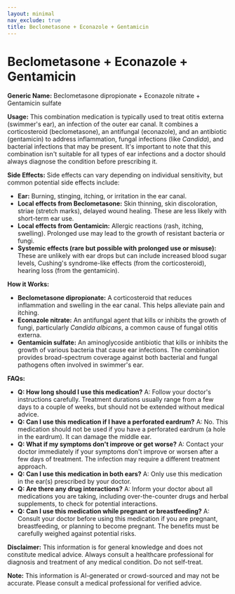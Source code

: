```yaml
---
layout: minimal
nav_exclude: true
title: Beclometasone + Econazole + Gentamicin
---
```


# Beclometasone + Econazole + Gentamicin

**Generic Name:** Beclometasone dipropionate + Econazole nitrate + Gentamicin sulfate

**Usage:** This combination medication is typically used to treat otitis externa (swimmer's ear), an infection of the outer ear canal.  It combines a corticosteroid (beclometasone), an antifungal (econazole), and an antibiotic (gentamicin) to address inflammation, fungal infections (like *Candida*), and bacterial infections that may be present. It's important to note that this combination isn't suitable for all types of ear infections and a doctor should always diagnose the condition before prescribing it.

**Side Effects:**  Side effects can vary depending on individual sensitivity, but common potential side effects include:

* **Ear:** Burning, stinging, itching, or irritation in the ear canal.
* **Local effects from Beclometasone:** Skin thinning, skin discoloration, striae (stretch marks), delayed wound healing. These are less likely with short-term ear use.
* **Local effects from Gentamicin:**  Allergic reactions (rash, itching, swelling).  Prolonged use may lead to the growth of resistant bacteria or fungi.
* **Systemic effects (rare but possible with prolonged use or misuse):**  These are unlikely with ear drops but can include increased blood sugar levels, Cushing's syndrome-like effects (from the corticosteroid), hearing loss (from the gentamicin).


**How it Works:**

* **Beclometasone dipropionate:** A corticosteroid that reduces inflammation and swelling in the ear canal. This helps alleviate pain and itching.
* **Econazole nitrate:** An antifungal agent that kills or inhibits the growth of fungi, particularly *Candida albicans*, a common cause of fungal otitis externa.
* **Gentamicin sulfate:** An aminoglycoside antibiotic that kills or inhibits the growth of various bacteria that cause ear infections.  The combination provides broad-spectrum coverage against both bacterial and fungal pathogens often involved in swimmer's ear.


**FAQs:**

* **Q: How long should I use this medication?** A:  Follow your doctor's instructions carefully.  Treatment durations usually range from a few days to a couple of weeks, but should not be extended without medical advice.
* **Q: Can I use this medication if I have a perforated eardrum?** A: No.  This medication should not be used if you have a perforated eardrum (a hole in the eardrum). It can damage the middle ear.
* **Q: What if my symptoms don't improve or get worse?** A: Contact your doctor immediately if your symptoms don't improve or worsen after a few days of treatment.  The infection may require a different treatment approach.
* **Q: Can I use this medication in both ears?** A: Only use this medication in the ear(s) prescribed by your doctor.
* **Q: Are there any drug interactions?** A:  Inform your doctor about all medications you are taking, including over-the-counter drugs and herbal supplements, to check for potential interactions.
* **Q: Can I use this medication while pregnant or breastfeeding?** A:  Consult your doctor before using this medication if you are pregnant, breastfeeding, or planning to become pregnant.  The benefits must be carefully weighed against potential risks.


**Disclaimer:** This information is for general knowledge and does not constitute medical advice. Always consult a healthcare professional for diagnosis and treatment of any medical condition.  Do not self-treat.


**Note:** This information is AI-generated or crowd-sourced and may not be accurate. Please consult a medical professional for verified advice.